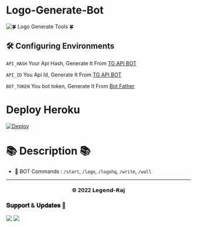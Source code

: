 # Logo-Generate-Bot 

![🍀 Logo Generate Tools 🍀](https://telegra.ph/file/859bfec6a5ba66df9d64b.jpg)



## 🛠 Configuring Environments

``` API_HASH ``` Your Api Hash, Generate It From [TG API BOT](https://t.me/TgApiextractorBot)

``` API_ID ``` You Api Id, Generate It From [TG API BOT](https://t.me/TgApiextractorBot)

``` BOT_TOKEN ``` You bot token, Generate It From [Bot Father](https://t.me/BotFather)



# Deploy Heroku 

[![Deploy](https://telegra.ph/file/bcf6fbca3700a360645d7.jpg)](https://heroku.com/deploy?template=https://github.com/RYM-OFFICIAL/LogoGeneratorBot)

# 📚 Description 📚
 

- 🔑 BOT Commands : `/start`, `/logo`, `/logohq`, `/write`, `/wall`


---
<h4 align='center'>© 2022 𝗟𝗲𝗴𝗲𝗻𝗱-𝗥𝗮𝗷</h4>

<!-- DO NOT REMOVE THIS CREDIT 🤬 🤬 -->

### 𝐒𝐮𝐩𝐩𝐨𝐫𝐭 & 𝐔𝐩𝐝𝐚𝐭𝐞𝐬 🎑
<a href="https://t.me/JaiHindChatting"><img src="https://img.shields.io/badge/Join-Group%20Support-blue.svg?style=for-the-badge&logo=Telegram"></a> <a href="https://t.me/RymOfficial"><img src="https://img.shields.io/badge/Join-Updates%20Channel-blue.svg?style=for-the-badge&logo=Telegram"></a>

